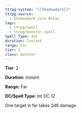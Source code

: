 ```yaml
---
ttrpg-system: "[[Shadowdark]]"
ttrpg-source:
  - Shadowdark Core Rules
tags:
  - ttrpg/spell
  - ttrpg/monster-spell
Spell Type: Int
duration: Instant
range: Far
tier: 2
class: monster
---
```

**Tier**: 2

**Duration:** Instant

**Range:** Far

**DC/Spell Type:** Int DC 12

One target in far takes 2d8 damage.